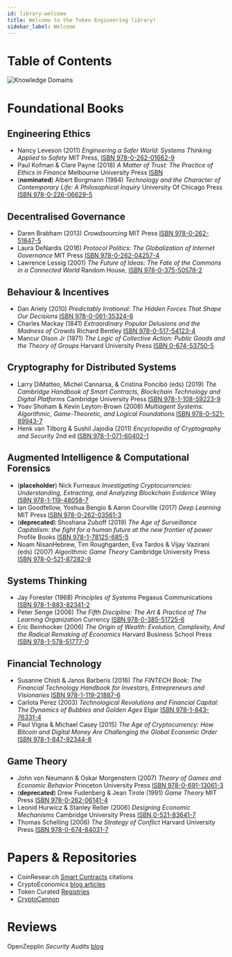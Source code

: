 ```yaml
---
id: library-welcome
title: Welcome to the Token Engineering library!
sidebar_label: Welcome
---
```



# Table of Contents

![Knowledge Domains](https://user-images.githubusercontent.com/14944510/81488973-ca9f0d80-92a2-11ea-8d12-869382001b50.png)

# Foundational Books
## Engineering Ethics
* Nancy Leveson (2011) _Engineering a Safer World: Systems Thinking Applied to Safety_ MIT Press, [ISBN 978-0-262-01662-9](https://openlibrary.org/books/OL25230772M/Engineering_a_safer_world)
* Paul Kofman & Clare Payne (2018) _A Matter of Trust: The Practice of Ethics in Finance_ Melbourne University Press [ISBN]()
* (**nominated**) Albert Borgmann (1984) _Technology and the Character of Contemporary Life: A Philosophical Inquiry_  University Of Chicago Press [ISBN 978-0-226-06629-5](https://openlibrary.org/works/OL1958074W/Technology_and_the_character_of_contemporary_life)

## Decentralised Governance
* Daren Brabham (2013) _Crowdsourcing_ MIT Press [ISBN 978-0-262-51847-5](https://mitpress.mit.edu/books/crowdsourcing)
* Laura DeNardis (2016) _Protocol Politics: The Globalization of Internet Governance_ MIT Press [ISBN 978-0-262-04257-4](https://mitpress.mit.edu/books/protocol-politics)
* Lawrence Lessig (2001) _The Future of Ideas: The Fate of the Commons in a Connected World_ Random House, [ISBN 978-0-375-50578-2](https://openlibrary.org/works/OL6037023W/The_Future_of_Ideas)

## Behaviour & Incentives
* Dan Ariely (2010) _Predictably Irrational: The Hidden Forces That Shape Our Decisions_ [ISBN 978-0-061-35324-6](https://openlibrary.org/works/OL9302660W/Predictably_Irrational)
* Charles Mackay (1841) _Extraordinary Popular Delusions and the Madness of Crowds_ Richard Bentley [ISBN 978-0-517-54123-4](https://openlibrary.org/works/OL2987334W/Memoirs_of_extraordinary_popular_delusions)
* Mancur Olson Jr (1971) _The Logic of Collective Action: Public Goods and the Theory of Groups_ Harvard University Press [ISBN 0-674-53750-5](https://openlibrary.org/works/OL108561W/The_logic_of_collective_action)

## Cryptography for Distributed Systems
* Larry DiMatteo, Michel Cannarsa, &amp; Cristina Poncibò (eds) (2019) _The Cambridge Handbook of Smart Contracts, Blockchain Technology and Digital Platforms_ Cambridge University Press [ISBN 978-1-108-59223-9](https://www.cambridge.org/core/books/cambridge-handbook-of-smart-contracts-blockchain-technology-and-digital-platforms/BCDDFAAD7B661E6C268941ACA76B3A58#fndtn-information)
* Yoav Shoham & Kevin Leyton-Brown (2008) _Multiagent Systems: Algorithmic, Game-Theoretic, and Logical Foundations_ [ISBN 978-0-521-89943-7](https://openlibrary.org/works/OL4314065W/Multiagent_systems)
* Henk van Tilborg & Sushil Jajodia (2011) _Encyclopedia of Cryptography and Security_ 2nd ed [ISBN 978-1-071-60402-1](https://openlibrary.org/books/OL27944678M/Encyclopedia_of_Cryptography_and_Security_2_Volumes_Set_2nd_Edition)

## Augmented Intelligence & Computational Forensics
* (**placeholder**) Nick Furneaux _Investigating Cryptocurrencies: Understanding, Extracting, and Analyzing Blockchain Evidence_ Wiley [ISBN 978-1-119-48058-7](https://openlibrary.org/works/OL19542592W/Investigating_Cryptocurrencies_Understanding_Extracting_and_Analyzing_Blockchain_Evidence)
* Ian Goodfellow, Yoshua Bengio &amp; Aaron Courville (2017) _Deep Learning_ MIT Press [ISBN 978-0-262-03561-3](https://openlibrary.org/works/OL17801809W/Deep_(Learning))
* (**deprecated**) Shoshana Zuboff (2019) _The Age of Surveillance Capitalism: the fight for a human future at the new frontier of power_ Profile Books [ISBN 978-1-78125-685-5](https://openlibrary.org/works/OL18201749W/The_Age_of_Surveillance_Capitalism)
* Noam NisanHebrew, Tim Roughgarden, ́Eva Tardos & Vijay Vazirani (eds) (2007) _Algorithmic Game Theory_ Cambridge University Press [ISBN 978-0-521-87282-9](https://openlibrary.org/works/OL16987504W/Algorithmic_game_theory)

## Systems Thinking
* Jay Forester (1968) _Principles of Systems_ Pegasus Communications [ISBN 978-1-883-82341-2](https://openlibrary.org/works/OL4504426W/Principles_of_systems)
* Peter Senge (2006) _The Fifth Discipline: The Art & Practice of The Learning Organization_ Currency [ISBN 978-0-385-51725-6](https://openlibrary.org/works/OL4440692W/The_Fifth_Discipline)
* Eric Beinhocker (2006) _The Origin of Wealth: Evolution, Complexity, And the Radical Remaking of Economics_ Harvard Business School Press [ISBN 978-1-578-51777-0](https://openlibrary.org/works/OL8786151W/Origin_of_Wealth)

## Financial Technology
* Susanne Chisti & Janos Barberis (2016) _The FINTECH Book: The Financial Technology Handbook for Investors, Entrepreneurs and Visionaries_ [ISBN 978-1-119-21887-6](https://www.wiley.com/en-us/The+FINTECH+Book%3A+The+Financial+Technology+Handbook+for+Investors%2C+Entrepreneurs+and+Visionaries-p-9781119218876#content-section)
* Carlota Perez (2003) _Technological Revolutions and Financial Capital: The Dynamics of Bubbles and Golden Ages_ Elgar [ISBN 978-1-843-76331-4](https://openlibrary.org/works/OL224128W/Technological_Revolutions_and_Financial_Capital)
* Paul Vigna & Michael Casey (2015) _The Age of Cryptocurrency: How Bitcoin and Digital Money Are Challenging the Global Economic Order_ [ISBN 978-1-847-92344-8](https://openlibrary.org/works/OL20702882W/Cryptocurrency)

## Game Theory
* John von Neumann & Oskar Morgenstern (2007) _Theory of Games and Economic Behavior_ Princeton University Press [ISBN 978-0-691-13061-3](https://openlibrary.org/works/OL1204974W/Theory_of_games_and_economic_behavior)
* (**deprecated**) Drew Fudenberg & Jean Tirole (1991) _Game Theory_ MIT Press [ISBN 978-0-262-06141-4](https://openlibrary.org/works/OL2727409W/Game_Theory)
* Leonid Hurwicz & Stanley Reiter (2006) _Designing Economic Mechanisms_ Cambridge University Press [ISBN 0-521-83641-7](https://openlibrary.org/works/OL4545729W/Designing_economic_mechanisms)
* Thomas Schelling (2006) _The Strategy of Conflict_ Harvard University Press [ISBN 978-0-674-84031-7](https://openlibrary.org/works/OL2259845W/The_strategy_of_conflict)

# Papers & Repositories
* CoinResear.ch [Smart Contracts](https://www.coinresear.ch/papers/smart-contracts) citations
* CryptoEconomics [blog articles](https://github.com/jpantunes/awesome-cryptoeconomics)
* Token Curated [Registries](https://medium.com/@tokencuratedregistry/the-token-curated-registry-whitepaper-bd2fb29299d6)
* [CryptoCannon](https://a16z.com/2018/02/10/crypto-readings-resources/)

# Reviews
OpenZepplin _Security Audits_ [blog](https://blog.openzeppelin.com/security-audits/)
